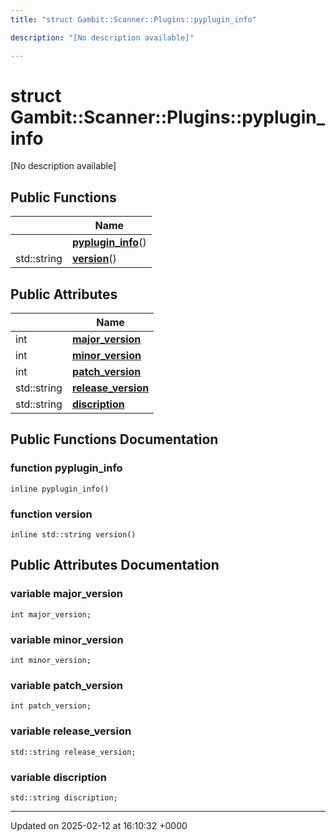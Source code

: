 ```yaml
---
title: "struct Gambit::Scanner::Plugins::pyplugin_info"

description: "[No description available]"

---
```


# struct Gambit::Scanner::Plugins::pyplugin_info



[No description available]

## Public Functions

|                | Name           |
| -------------- | -------------- |
| | **[pyplugin_info](/documentation/code/classes/structgambit_1_1scanner_1_1plugins_1_1pyplugin__info/#function-pyplugin-info)**() |
| std::string | **[version](/documentation/code/classes/structgambit_1_1scanner_1_1plugins_1_1pyplugin__info/#function-version)**() |

## Public Attributes

|                | Name           |
| -------------- | -------------- |
| int | **[major_version](/documentation/code/classes/structgambit_1_1scanner_1_1plugins_1_1pyplugin__info/#variable-major-version)**  |
| int | **[minor_version](/documentation/code/classes/structgambit_1_1scanner_1_1plugins_1_1pyplugin__info/#variable-minor-version)**  |
| int | **[patch_version](/documentation/code/classes/structgambit_1_1scanner_1_1plugins_1_1pyplugin__info/#variable-patch-version)**  |
| std::string | **[release_version](/documentation/code/classes/structgambit_1_1scanner_1_1plugins_1_1pyplugin__info/#variable-release-version)**  |
| std::string | **[discription](/documentation/code/classes/structgambit_1_1scanner_1_1plugins_1_1pyplugin__info/#variable-discription)**  |

## Public Functions Documentation

### function pyplugin_info

```
inline pyplugin_info()
```


### function version

```
inline std::string version()
```


## Public Attributes Documentation

### variable major_version

```
int major_version;
```


### variable minor_version

```
int minor_version;
```


### variable patch_version

```
int patch_version;
```


### variable release_version

```
std::string release_version;
```


### variable discription

```
std::string discription;
```


-------------------------------

Updated on 2025-02-12 at 16:10:32 +0000